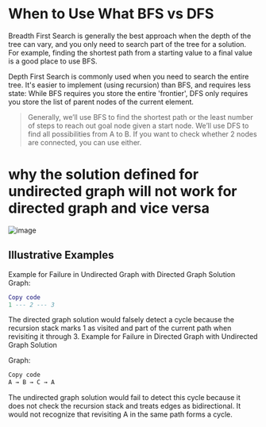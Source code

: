 # When to Use What BFS vs DFS

Breadth First Search is generally the best approach when the depth of the tree can vary, and you only need to search part of the tree for a solution. For example, finding the shortest path from a starting value to a final value is a good place to use BFS.

Depth First Search is commonly used when you need to search the entire tree. It's easier to implement (using recursion) than BFS, and requires less state: While BFS requires you store the entire 'frontier', DFS only requires you store the list of parent nodes of the current element.

>Generally, we’ll use BFS to find the shortest path or the least number of steps to reach out goal node given a start node. We’ll use DFS to find all possibilities from A to B. If you want to check whether 2 nodes are connected, you can use either.

# why the solution defined for undirected graph will not work for directed graph and vice versa 

![image](https://github.com/user-attachments/assets/9a43b434-0810-454a-b1ef-1bb11f501ce6)

## Illustrative Examples

Example for Failure in Undirected Graph with Directed Graph Solution
Graph:

```lua
Copy code
1 --- 2 --- 3
```
The directed graph solution would falsely detect a cycle because the recursion stack marks 1 as visited and part of the current path when revisiting it through 3.
Example for Failure in Directed Graph with Undirected Graph Solution

Graph:

```css
Copy code
A → B → C → A
```

The undirected graph solution would fail to detect this cycle because it does not check the recursion stack and treats edges as bidirectional. It would not recognize that revisiting A in the same path forms a cycle.
